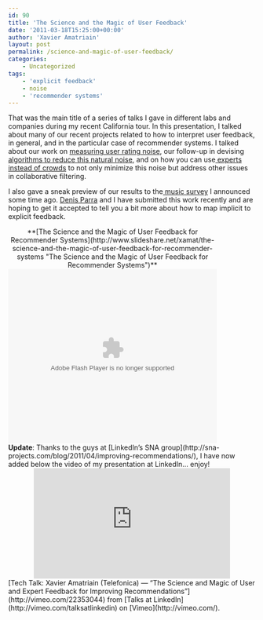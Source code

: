 ```yaml
---
id: 90
title: 'The Science and the Magic of User Feedback'
date: '2011-03-18T15:25:00+00:00'
author: 'Xavier Amatriain'
layout: post
permalink: /science-and-magic-of-user-feedback/
categories:
    - Uncategorized
tags:
    - 'explicit feedback'
    - noise
    - 'recommender systems'
---
```


That was the main title of a series of talks I gave in different labs and companies during my recent California tour. In this presentation, I talked about many of our recent projects related to how to interpret user feedback, in general, and in the particular case of recommender systems. I talked about our work on [measuring user rating noise](http://localhost:8080/wordpress/2009/04/i-like-it-i-like-it-not-or-how-miss.html), our follow-up in devising [algorithms to reduce this natural noise](http://localhost:8080/wordpress/2009/08/rate-it-again.html), and on how you can use[ experts instead of crowds](http://localhost:8080/wordpress/2009/05/wisdom-of-few.html) to not only minimize this noise but address other issues in collaborative filtering.

I also gave a sneak preview of our results to the[ music survey](http://localhost:8080/wordpress/2010/08/study-on-online-music-taste-call-for.html) I announced some time ago. [Denis Parra](http://www.sis.pitt.edu/%7Edparra/) and I have submitted this work recently and are hoping to get it accepted to tell you a bit more about how to map implicit to explicit feedback.

<div id="__ss_7256546" style="width: 425px;"><div style="text-align: center;"> **[The Science and the Magic of User Feedback for Recommender Systems](http://www.slideshare.net/xamat/the-science-and-the-magic-of-user-feedback-for-recommender-systems "The Science and the Magic of User Feedback for Recommender Systems")** <object height="355" id="__sse7256546" width="425"><param name="movie" value="http://static.slidesharecdn.com/swf/ssplayer2.swf?doc=sienceandmagicinuserfeedback-110314043749-phpapp02&stripped_title=the-science-and-the-magic-of-user-feedback-for-recommender-systems&userName=xamat"></param><param name="allowFullScreen" value="true"></param><param name="allowScriptAccess" value="always"></param><embed allowfullscreen="true" allowscriptaccess="always" height="355" name="__sse7256546" src="http://static.slidesharecdn.com/swf/ssplayer2.swf?doc=sienceandmagicinuserfeedback-110314043749-phpapp02&stripped_title=the-science-and-the-magic-of-user-feedback-for-recommender-systems&userName=xamat" type="application/x-shockwave-flash" width="425"></embed></object></div><div> </div></div><span style="font-weight: bold;">  
Update</span>: Thanks to the guys at [LinkedIn’s SNA group](http://sna-projects.com/blog/2011/04/improving-recommendations/), I have now added below the video of my presentation at LinkedIn… enjoy!

<div style="text-align: center;"><iframe frameborder="0" height="225" loading="lazy" src="http://player.vimeo.com/video/22353044?title=0&byline=0&portrait=0" width="400"></iframe></div>[Tech Talk: Xavier Amatriain (Telefonica) — “The Science and Magic of User and Expert Feedback for Improving Recommendations”](http://vimeo.com/22353044) from [Talks at LinkedIn](http://vimeo.com/talksatlinkedin) on [Vimeo](http://vimeo.com/).